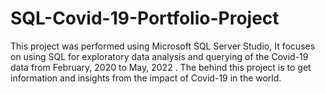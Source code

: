# SQL-Covid-19-Portfolio-Project
This project was performed using Microsoft SQL Server Studio, It focuses on using SQL for exploratory data analysis and querying of the Covid-19 data from February, 2020 to May, 2022 . The behind this project is to get information and insights from the impact of Covid-19 in the world.
